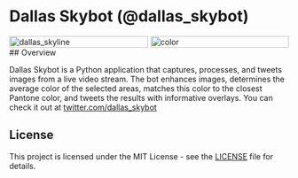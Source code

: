 
# Dallas Skybot (@dallas_skybot)
<div style="display:flex">
    <img src="https://pbs.twimg.com/media/GL7UfG-WQAA91VM?format=jpg&name=large" alt="dallas_skyline" style="width:100%; margin-right:5px;">
    <img src="https://pbs.twimg.com/media/GL7UfUKW8AA1kiz?format=png&name=medium" alt="color" style="width:100%;">
</div>
## Overview

Dallas Skybot is a Python application that captures, processes, and tweets images from a live video stream. The bot enhances images, determines the average color of the selected areas, matches this color to the closest Pantone color, and tweets the results with informative overlays.
You can check it out at [twitter.com/dallas_skybot](https://twitter.com/dallas_skybot/)

## License

This project is licensed under the MIT License - see the [LICENSE](LICENSE) file for details.

